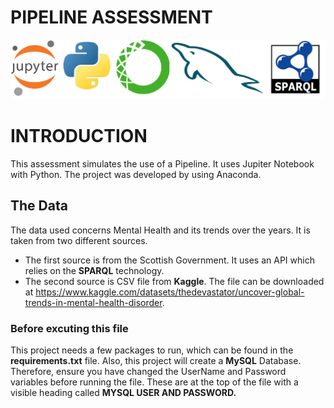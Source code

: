 # PIPELINE ASSESSMENT
![Alt Text](/img/tech_stack.png)

# INTRODUCTION
This assessment simulates the use of a Pipeline. It uses Jupiter Notebook with Python. The project was developed by using Anaconda.
## The Data
The data used concerns Mental Health and its trends over the years. It is taken from two different sources.
- The first source is from the Scottish Government. It uses an API which relies on the **SPARQL** technology. 
- The second source is CSV file from **Kaggle**. The file can be downloaded at https://www.kaggle.com/datasets/thedevastator/uncover-global-trends-in-mental-health-disorder.

### Before excuting this file
This project needs a few packages to run, which can be found in the **requirements.txt** file. Also, this project will create a **MySQL** Database. Therefore, ensure you have changed the UserName and Password variables before running the file. These are at the top of the file with a visible heading called **MYSQL USER AND PASSWORD.**

